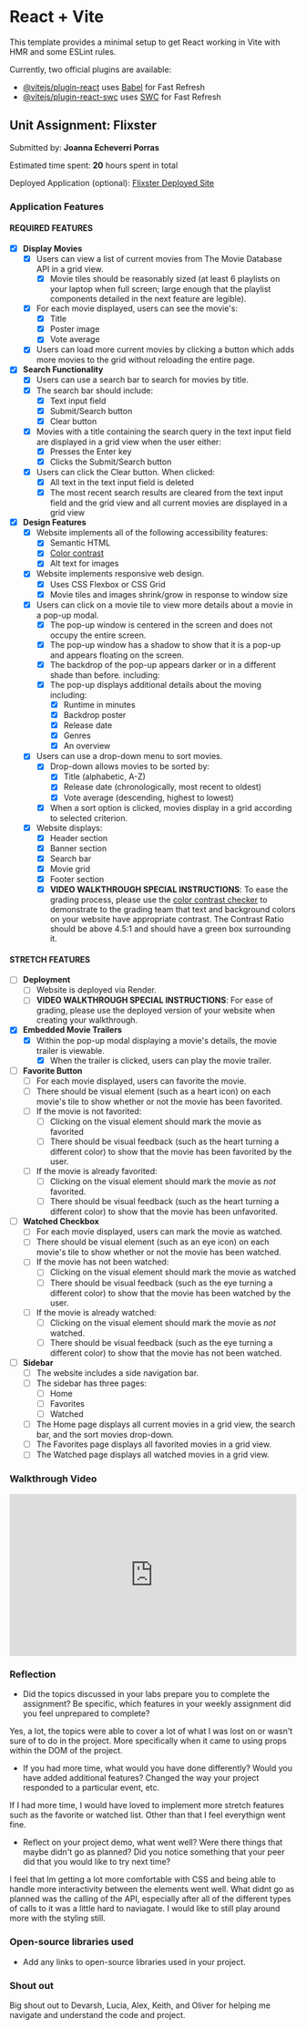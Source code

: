 # React + Vite

This template provides a minimal setup to get React working in Vite with HMR and some ESLint rules.

Currently, two official plugins are available:

- [@vitejs/plugin-react](https://github.com/vitejs/vite-plugin-react/blob/main/packages/plugin-react/README.md) uses [Babel](https://babeljs.io/) for Fast Refresh
- [@vitejs/plugin-react-swc](https://github.com/vitejs/vite-plugin-react-swc) uses [SWC](https://swc.rs/) for Fast Refresh

## Unit Assignment: Flixster

Submitted by: **Joanna Echeverri Porras**

Estimated time spent: **20** hours spent in total

Deployed Application (optional): [Flixster Deployed Site](ADD_LINK_HERE)

### Application Features

#### REQUIRED FEATURES

- [x] **Display Movies**
  - [x] Users can view a list of current movies from The Movie Database API in a grid view.
    - [x] Movie tiles should be reasonably sized (at least 6 playlists on your laptop when full screen; large enough that the playlist components detailed in the next feature are legible).
  - [x] For each movie displayed, users can see the movie's:
    - [x] Title
    - [x] Poster image
    - [x] Vote average
  - [x] Users can load more current movies by clicking a button which adds more movies to the grid without reloading the entire page.
- [x] **Search Functionality**
  - [x] Users can use a search bar to search for movies by title.
  - [x] The search bar should include:
    - [x] Text input field
    - [x] Submit/Search button
    - [x] Clear button
  - [x] Movies with a title containing the search query in the text input field are displayed in a grid view when the user either:
    - [x] Presses the Enter key
    - [x] Clicks the Submit/Search button
  - [x] Users can click the Clear button. When clicked:
    - [x] All text in the text input field is deleted
    - [x] The most recent search results are cleared from the text input field and the grid view and all current movies are displayed in a grid view
- [x] **Design Features**
  - [x] Website implements all of the following accessibility features:
    - [x] Semantic HTML
    - [x] [Color contrast](https://webaim.org/resources/contrastchecker/)
    - [x] Alt text for images
  - [x] Website implements responsive web design.
    - [x] Uses CSS Flexbox or CSS Grid
    - [x] Movie tiles and images shrink/grow in response to window size
  - [x] Users can click on a movie tile to view more details about a movie in a pop-up modal.
    - [x] The pop-up window is centered in the screen and does not occupy the entire screen.
    - [x] The pop-up window has a shadow to show that it is a pop-up and appears floating on the screen.
    - [x] The backdrop of the pop-up appears darker or in a different shade than before. including:
    - [x] The pop-up displays additional details about the moving including:
      - [x] Runtime in minutes
      - [x] Backdrop poster
      - [x] Release date
      - [x] Genres
      - [x] An overview
  - [x] Users can use a drop-down menu to sort movies.
    - [x] Drop-down allows movies to be sorted by:
      - [x] Title (alphabetic, A-Z)
      - [x] Release date (chronologically, most recent to oldest)
      - [x] Vote average (descending, highest to lowest)
    - [x] When a sort option is clicked, movies display in a grid according to selected criterion.
  - [x] Website displays:
    - [x] Header section
    - [x] Banner section
    - [x] Search bar
    - [x] Movie grid
    - [x] Footer section
    - [x] **VIDEO WALKTHROUGH SPECIAL INSTRUCTIONS**: To ease the grading process, please use the [color contrast checker](https://webaim.org/resources/contrastchecker/) to demonstrate to the grading team that text and background colors on your website have appropriate contrast. The Contrast Ratio should be above 4.5:1 and should have a green box surrounding it.

#### STRETCH FEATURES

- [ ] **Deployment**
  - [ ] Website is deployed via Render.
  - [ ] **VIDEO WALKTHROUGH SPECIAL INSTRUCTIONS**: For ease of grading, please use the deployed version of your website when creating your walkthrough.
- [x] **Embedded Movie Trailers**
  - [x] Within the pop-up modal displaying a movie's details, the movie trailer is viewable.
    - [x] When the trailer is clicked, users can play the movie trailer.
- [ ] **Favorite Button**
  - [ ] For each movie displayed, users can favorite the movie.
  - [ ] There should be visual element (such as a heart icon) on each movie's tile to show whether or not the movie has been favorited.
  - [ ] If the movie is not favorited:
    - [ ] Clicking on the visual element should mark the movie as favorited
    - [ ] There should be visual feedback (such as the heart turning a different color) to show that the movie has been favorited by the user.
  - [ ] If the movie is already favorited:
    - [ ] Clicking on the visual element should mark the movie as _not_ favorited.
    - [ ] There should be visual feedback (such as the heart turning a different color) to show that the movie has been unfavorited.
- [ ] **Watched Checkbox**
  - [ ] For each movie displayed, users can mark the movie as watched.
  - [ ] There should be visual element (such as an eye icon) on each movie's tile to show whether or not the movie has been watched.
  - [ ] If the movie has not been watched:
    - [ ] Clicking on the visual element should mark the movie as watched
    - [ ] There should be visual feedback (such as the eye turning a different color) to show that the movie has been watched by the user.
  - [ ] If the movie is already watched:
    - [ ] Clicking on the visual element should mark the movie as _not_ watched.
    - [ ] There should be visual feedback (such as the eye turning a different color) to show that the movie has not been watched.
- [ ] **Sidebar**
  - [ ] The website includes a side navigation bar.
  - [ ] The sidebar has three pages:
    - [ ] Home
    - [ ] Favorites
    - [ ] Watched
  - [ ] The Home page displays all current movies in a grid view, the search bar, and the sort movies drop-down.
  - [ ] The Favorites page displays all favorited movies in a grid view.
  - [ ] The Watched page displays all watched movies in a grid view.

### Walkthrough Video

<div style="position: relative; padding-bottom: 56.25%; height: 0;"><iframe src="https://www.loom.com/embed/7090c7eb1d3545b3b4774e2c7318f823?sid=da83c74c-949d-48d5-aed9-a2bf1b8a931e" frameborder="0" webkitallowfullscreen mozallowfullscreen allowfullscreen style="position: absolute; top: 0; left: 0; width: 100%; height: 100%;"></iframe></div>

### Reflection

- Did the topics discussed in your labs prepare you to complete the assignment? Be specific, which features in your weekly assignment did you feel unprepared to complete?

Yes, a lot, the topics were able to cover a lot of what I was lost on or wasn't sure of to do in the project. More specifically when it came to using props within the DOM of the project.

- If you had more time, what would you have done differently? Would you have added additional features? Changed the way your project responded to a particular event, etc.

If I had more time, I would have loved to implement more stretch features such as the favorite or watched list. Other than that I feel everythign went fine.

- Reflect on your project demo, what went well? Were there things that maybe didn't go as planned? Did you notice something that your peer did that you would like to try next time?

I feel that Im getting a lot more comfortable with CSS and being able to handle more interactivity between the elements went well. What didnt go as planned was the calling of the API, especially after all of the different types of calls to it was a little hard to naviagate. I would like to still play around more with the styling still.

### Open-source libraries used

- Add any links to open-source libraries used in your project.

### Shout out

Big shout out to Devarsh, Lucia, Alex, Keith, and Oliver for helping me navigate and understand the code and project.
